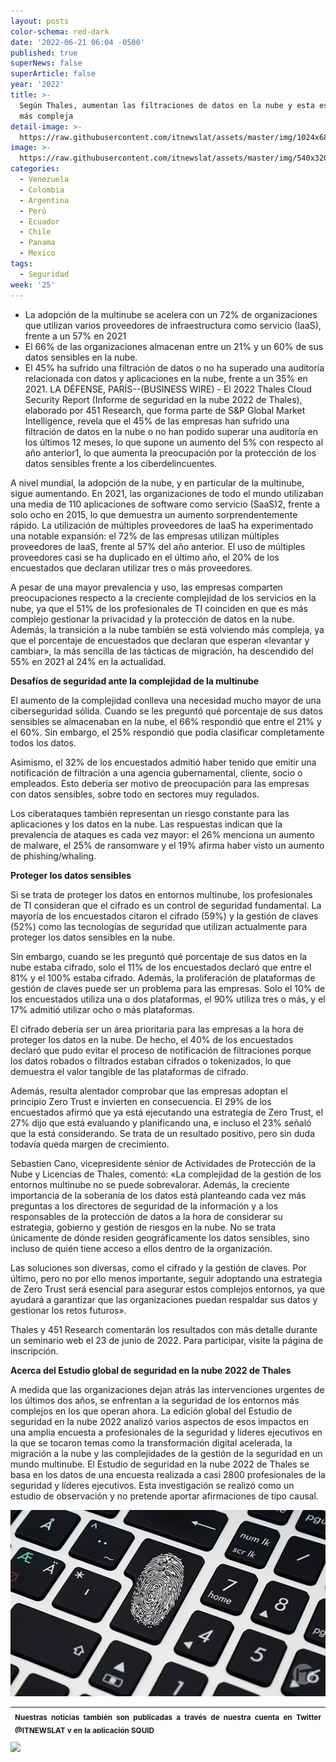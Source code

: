 ```yaml
---
layout: posts
color-schema: red-dark
date: '2022-06-21 06:04 -0500'
published: true
superNews: false
superArticle: false
year: '2022'
title: >-
  Según Thales, aumentan las filtraciones de datos en la nube y esta es cada vez
  más compleja
detail-image: >-
  https://raw.githubusercontent.com/itnewslat/assets/master/img/1024x680/Robo-Datos-g.jpg
image: >-
  https://raw.githubusercontent.com/itnewslat/assets/master/img/540x320/Robo-Datos-p.jpg
categories:
  - Venezuela
  - Colombia
  - Argentina
  - Perú
  - Ecuador
  - Chile
  - Panama
  - Mexico
tags:
  - Seguridad
week: '25'
---
```

- La adopción de la multinube se acelera con un 72% de organizaciones que utilizan varios proveedores de infraestructura como servicio (IaaS), frente a un 57% en 2021
- El 66% de las organizaciones almacenan entre un 21% y un 60% de sus datos sensibles en la nube.
- El 45% ha sufrido una filtración de datos o no ha superado una auditoría relacionada con datos y aplicaciones en la nube, frente a un 35% en 2021. LA DÉFENSE, PARÍS--(BUSINESS WIRE) - El 2022 Thales Cloud Security Report (Informe de seguridad en la nube 2022 de Thales), elaborado por 451 Research, que forma parte de S&P Global Market Intelligence, revela que el 45% de las empresas han sufrido una filtración de datos en la nube o no han podido superar una auditoría en los últimos 12 meses, lo que supone un aumento del 5% con respecto al año anterior1, lo que aumenta la preocupación por la protección de los datos sensibles frente a los ciberdelincuentes.

A nivel mundial, la adopción de la nube, y en particular de la multinube, sigue aumentando. En 2021, las organizaciones de todo el mundo utilizaban una media de 110 aplicaciones de software como servicio (SaaS)2, frente a solo ocho en 2015, lo que demuestra un aumento sorprendentemente rápido. La utilización de múltiples proveedores de IaaS ha experimentado una notable expansión: el 72% de las empresas utilizan múltiples proveedores de IaaS, frente al 57% del año anterior. El uso de múltiples proveedores casi se ha duplicado en el último año, el 20% de los encuestados que declaran utilizar tres o más proveedores.

A pesar de una mayor prevalencia y uso, las empresas comparten preocupaciones respecto a la creciente complejidad de los servicios en la nube, ya que el 51% de los profesionales de TI coinciden en que es más complejo gestionar la privacidad y la protección de datos en la nube. Además, la transición a la nube también se está volviendo más compleja, ya que el porcentaje de encuestados que declaran que esperan «levantar y cambiar», la más sencilla de las tácticas de migración, ha descendido del 55% en 2021 al 24% en la actualidad.

**Desafíos de seguridad ante la complejidad de la multinube**

El aumento de la complejidad conlleva una necesidad mucho mayor de una ciberseguridad sólida. Cuando se les preguntó qué porcentaje de sus datos sensibles se almacenaban en la nube, el 66% respondió que entre el 21% y el 60%. Sin embargo, el 25% respondió que podía clasificar completamente todos los datos.

Asimismo, el 32% de los encuestados admitió haber tenido que emitir una notificación de filtración a una agencia gubernamental, cliente, socio o empleados. Esto debería ser motivo de preocupación para las empresas con datos sensibles, sobre todo en sectores muy regulados.

Los ciberataques también representan un riesgo constante para las aplicaciones y los datos en la nube. Las respuestas indican que la prevalencia de ataques es cada vez mayor: el 26% menciona un aumento de malware, el 25% de ransomware y el 19% afirma haber visto un aumento de phishing/whaling.

**Proteger los datos sensibles**

Si se trata de proteger los datos en entornos multinube, los profesionales de TI consideran que el cifrado es un control de seguridad fundamental. La mayoría de los encuestados citaron el cifrado (59%) y la gestión de claves (52%) como las tecnologías de seguridad que utilizan actualmente para proteger los datos sensibles en la nube.

Sin embargo, cuando se les preguntó qué porcentaje de sus datos en la nube estaba cifrado, solo el 11% de los encuestados declaró que entre el 81% y el 100% estaba cifrado. Además, la proliferación de plataformas de gestión de claves puede ser un problema para las empresas. Solo el 10% de los encuestados utiliza una o dos plataformas, el 90% utiliza tres o más, y el 17% admitió utilizar ocho o más plataformas.

El cifrado debería ser un área prioritaria para las empresas a la hora de proteger los datos en la nube. De hecho, el 40% de los encuestados declaró que pudo evitar el proceso de notificación de filtraciones porque los datos robados o filtrados estaban cifrados o tokenizados, lo que demuestra el valor tangible de las plataformas de cifrado.

Además, resulta alentador comprobar que las empresas adoptan el principio Zero Trust e invierten en consecuencia. El 29% de los encuestados afirmó que ya está ejecutando una estrategia de Zero Trust, el 27% dijo que está evaluando y planificando una, e incluso el 23% señaló que la está considerando. Se trata de un resultado positivo, pero sin duda todavía queda margen de crecimiento.

Sebastien Cano, vicepresidente sénior de Actividades de Protección de la Nube y Licencias de Thales, comentó: «La complejidad de la gestión de los entornos multinube no se puede sobrevalorar. Además, la creciente importancia de la soberanía de los datos está planteando cada vez más preguntas a los directores de seguridad de la información y a los responsables de la protección de datos a la hora de considerar su estrategia, gobierno y gestión de riesgos en la nube. No se trata únicamente de dónde residen geográficamente los datos sensibles, sino incluso de quién tiene acceso a ellos dentro de la organización.

Las soluciones son diversas, como el cifrado y la gestión de claves. Por último, pero no por ello menos importante, seguir adoptando una estrategia de Zero Trust será esencial para asegurar estos complejos entornos, ya que ayudará a garantizar que las organizaciones puedan respaldar sus datos y gestionar los retos futuros».

Thales y 451 Research comentarán los resultados con más detalle durante un seminario web el 23 de junio de 2022. Para participar, visite la página de inscripción.

**Acerca del Estudio global de seguridad en la nube 2022 de Thales**

A medida que las organizaciones dejan atrás las intervenciones urgentes de los últimos dos años, se enfrentan a la seguridad de los entornos más complejos en los que operan ahora. La edición global del Estudio de seguridad en la nube 2022 analizó varios aspectos de esos impactos en una amplia encuesta a profesionales de la seguridad y líderes ejecutivos en la que se tocaron temas como la transformación digital acelerada, la migración a la nube y las complejidades de la gestión de la seguridad en un mundo multinube. El Estudio de seguridad en la nube 2022 de Thales se basa en los datos de una encuesta realizada a casi 2800 profesionales de la seguridad y líderes ejecutivos. Esta investigación se realizó como un estudio de observación y no pretende aportar afirmaciones de tipo causal.

![](https://raw.githubusercontent.com/itnewslat/assets/master/img/540x320/Robo-Datos-p.jpg)

<table style="height: 42px;" width="569">
<tbody>
<tr>
<td style="text-align: justify;"><sub><strong>Nuestras noticias también son publicadas a través de nuestra cuenta en Twitter <a href="https://twitter.com/itnewslat?lang=es">@ITNEWSLAT</a> y en la aplicación <a href="https://squidapp.co/en/">SQUID</a></strong></sub></td>
</tr>
</tbody>
</table>

<img src="https://tracker.metricool.com/c3po.jpg?hash=56f88a41e39ab42c063cc51676587a04"/>
